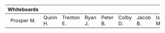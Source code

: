 | Whiteboards | | | | | | | |
| :---: | --- | --- | --- | --- | --- | --- | --- |
| Prosper M. | Quinn H. | Trenton E. | Ryan J. | Peter B. | Colby D. | Jacob B. | Isaac M. |
